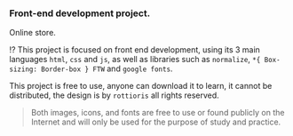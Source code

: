 ### Front-end development project.

Online store.

!? This project is focused on front end development, using its 3 main languages ​​`html`, `css` and `js`, as well as libraries such as `normalize`, `*{ Box-sizing: Border-box } FTW` and `google fonts`.

This project is free to use, anyone can download it to learn, it cannot be distributed, the design is by `rottioris` all rights reserved.

> Both images, icons, and fonts are free to use or found publicly on the Internet and will only be used for the purpose of study and practice.